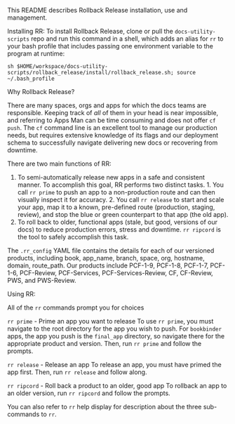 This README describes Rollback Release installation, use and management.

Installing RR:
To install Rollback Release, clone or pull the `docs-utility-scripts` repo and run this command in a shell, which adds an alias for `rr` to your bash profile that includes passing one environment variable to the program at runtime:

`sh $HOME/workspace/docs-utility-scripts/rollback_release/install/rollback_release.sh; source ~/.bash_profile`

Why Rollback Release?

There are many spaces, orgs and apps for which the docs teams are responsible. Keeping track of _all_ of them in your head is near impossible, and referring to Apps Man can be time consuming and does not offer `cf push`. The `cf` command line is an excellent tool to manage our production needs, but requires extensive knowledge of its flags and our deployment schema to successfully navigate delivering new docs or recovering from downtime.

There are two main functions of RR:
  1. To semi-automatically release new apps in a safe and consistent manner. To accomplish this goal, RR performs two distinct tasks. 
    1. You call `rr prime` to push an app to a non-production route and can then visually inspect it for accuracy. 
    2. You call `rr release` to start and scale your app, map it to a known, pre-defined route (production, staging, review), and stop the blue or green counterpart to that app (the old app).
  2. To roll back to older, functional apps (stale, but good, versions of our docs) to reduce production errors, stress and downtime. `rr ripcord` is the tool to safely accomplish this task. 

The `.rr_config` YAML file contains the details for each of our versioned products, including book, app_name, branch, space, org, hostname, domain, route_path. Our products include PCF-1-9, PCF-1-8, PCF-1-7, PCF-1-6, PCF-Review, PCF-Services, PCF-Services-Review, CF, CF-Review, PWS, and PWS-Review.

Using RR:

All of the `rr` commands prompt you for choices

`rr prime` - Prime an app you want to release
To use `rr prime`, you must navigate to the root directory for the app you wish to push. For `bookbinder` apps, the app you push is the `final_app` directory, so navigate there for the appropriate product and version. Then, run `rr prime` and follow the prompts.

`rr release` - Release an app
To release an app, you must have primed the app first. Then, run `rr release` and follow along.

`rr ripcord` - Roll back a product to an older, good app
To rollback an app to an older version, run `rr ripcord` and follow the prompts.

You can also refer to `rr` help display for description about the three sub-commands to `rr`.